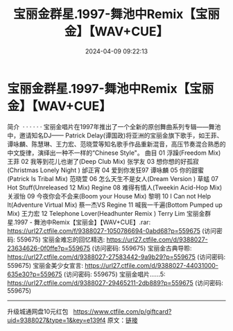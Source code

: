﻿---
title: 宝丽金群星.1997-舞池中Remix【宝丽金】【WAV+CUE】
date: 2024-04-09 09:22:13
categories: WAV车载音乐、镜像
tags: 华语中文
---
# 宝丽金群星.1997-舞池中Remix【宝丽金】【WAV+CUE】

简介  · · · · · ·
宝丽金唱片在1997年推出了一个全新的原创舞曲系列专辑——舞池中，邀请知名DJ—— Patrick
Delay(谭国政)将亚洲的宝丽金旗下歌手，如王菲、谭咏麟、陈慧琳、王力宏、范晓萱等知名歌手作品重新混音，高压节奏混合熟悉的中文旋律，演绎出一种不一样的“Chinese
Style"。
曲目
01 浮躁(Freedom Mix) 王菲
02 我等到花儿也谢了(Deep Club Mix) 张学友
03 想你想的好孤寂(Christmas Lonely Night ) 邰正宵
04 爱到你发狂97 谭咏麟
05 你的甜蜜(Patrick Is Tribal Mix) 范晓萱
06 怎么天生不是女人(Dream Version ) 草蜢
07 Hot Stuff(Unreleased 12 Mix) Regine
08 难得有情人(Tweekin Acid-Hop Mix) 关淑怡
09 今夜你会不会来(Boom your House Mix) 黎明
10 I Can not Help It(Adventure Virtual Mix) 蔡一杰VS Regine
11 喊我一千遍(Bottom Pumped up Mix) 王力宏
12 Telephone Lover(Headhunter Remix ) Terry Lim
宝丽金群星.1997 - 舞池中Remix【宝丽金】【WAV+CUE】.rar: https://url27.ctfile.com/f/9388027-1050786694-0abd68?p=559675
(访问密码: 559675)
宝丽金难忘的回忆精选: https://url27.ctfile.com/d/9388027-23634626-0f0ffe?p=559675
(访问密码: 559675)
宝丽金古典导聆: https://url27.ctfile.com/d/9388027-27583442-9a9b29?p=559675
(访问密码: 559675)
宝丽金美少女宣言: https://url27.ctfile.com/d/9388027-44031000-635e30?p=559675
(访问密码: 559675)
宝丽金唱片......5: https://url27.ctfile.com/d/9388027-29465211-2db889?p=559675
(访问密码: 559675)
*******************************************************************************
升级城通网盘10元红包   https://www.ctfile.com/p/giftcard?uid=9388027&type=1&key=e139f4
原文：[链接](https://blog.sina.com.cn/s/blog_1647c7e7601031528.html)